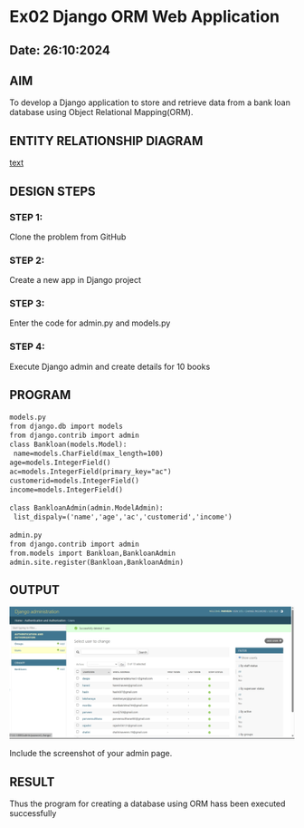 # Ex02 Django ORM Web Application
## Date: 26:10:2024

## AIM
To develop a Django application to store and retrieve data from a bank loan database using Object Relational Mapping(ORM).

## ENTITY RELATIONSHIP DIAGRAM

[text](<../Pictures/NEW BANK LOAN.drawio>)

## DESIGN STEPS

### STEP 1:
Clone the problem from GitHub

### STEP 2:
Create a new app in Django project

### STEP 3:
Enter the code for admin.py and models.py

### STEP 4:
Execute Django admin and create details for 10 books

## PROGRAM
```
models.py
from django.db import models
from django.contrib import admin
class Bankloan(models.Model):
 name=models.CharField(max_length=100)
age=models.IntegerField()
ac=models.IntegerField(primary_key="ac")
customerid=models.IntegerField()
income=models.IntegerField()

class BankloanAdmin(admin.ModelAdmin):
 list_dispaly=('name','age','ac','customerid','income')

admin.py
from django.contrib import admin
from.models import Bankloan,BankloanAdmin 
admin.site.register(Bankloan,BankloanAdmin)
```


## OUTPUT
![alt text](screenshot-1729602670000.png)

Include the screenshot of your admin page.


## RESULT
Thus the program for creating a database using ORM hass been executed successfully
